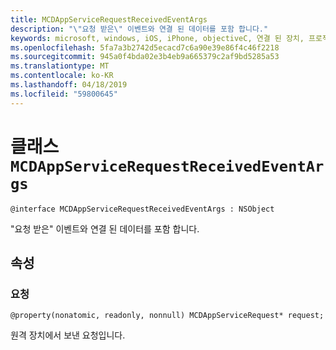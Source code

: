 ```yaml
---
title: MCDAppServiceRequestReceivedEventArgs
description: "\"요청 받은\" 이벤트와 연결 된 데이터를 포함 합니다."
keywords: microsoft, windows, iOS, iPhone, objectiveC, 연결 된 장치, 프로젝트 로마
ms.openlocfilehash: 5fa7a3b2742d5ecacd7c6a90e39e86f4c46f2218
ms.sourcegitcommit: 945a0f4bda02e3b4eb9a665379c2af9bd5285a53
ms.translationtype: MT
ms.contentlocale: ko-KR
ms.lasthandoff: 04/18/2019
ms.locfileid: "59800645"
---
```

# <a name="class-mcdappservicerequestreceivedeventargs"></a>클래스 `MCDAppServiceRequestReceivedEventArgs` 

```
@interface MCDAppServiceRequestReceivedEventArgs : NSObject
```  
"요청 받은" 이벤트와 연결 된 데이터를 포함 합니다.

## <a name="properties"></a>속성

### <a name="request"></a>요청
`@property(nonatomic, readonly, nonnull) MCDAppServiceRequest* request;`

원격 장치에서 보낸 요청입니다.